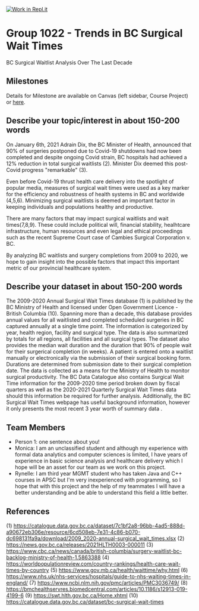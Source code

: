 [![Work in Repl.it](https://classroom.github.com/assets/work-in-replit-14baed9a392b3a25080506f3b7b6d57f295ec2978f6f33ec97e36a161684cbe9.svg)](https://classroom.github.com/online_ide?assignment_repo_id=362944&assignment_repo_type=GroupAssignmentRepo)
# Group 1022 - Trends in BC Surgical Wait Times

BC Surgical Waitlist Analysis Over The Last Decade

## Milestones

Details for Milestone are available on Canvas (left sidebar, Course Project) or [here](https://firas.moosvi.com/courses/data301/project/milestone01.html).

## Describe your topic/interest in about 150-200 words

On January 6th, 2021 Adrain Dix, the BC Minister of Health, announced that 90% of surgeries postponed due to Covid-19 shutdowns had now been completed and despite ongoing Covid strain, BC hospitals had achieved a 12% reduction in total surgical waitlists (2). Minister Dix deemed this post-Covid progress "remarkable" (3).

Even before Covid-19 thrust health care delivery into the spotlight of popular media, measures of surgical wait times were used as a key marker for the efficiency and robustness of health systems in BC and worldwide (4,5,6).  Minimizing surgical waitlists is deemed an important factor in keeping individuals and populations healthy and productive. 

There are many factors that may impact surgical waitlists and wait times(7,8,9).  These could include political will, financial stability, healhtcare infrastructure, human resources and even legal and ethical proceedings such as the recent Supreme Court case of Cambies Surgical Corporation v. BC.  

By analyzing BC waitlists and surgery completions from 2009 to 2020, we hope to gain insight into the possible factors that impact this important metric of our provincial healthcare system.

## Describe your dataset in about 150-200 words

The 2009-2020 Annual Surgical Wait Times database (1) is published by the BC Ministry of Health and licensed under Open Government Licence - British Columbia (10).  Spanning more than a decade, this database provides annual values for all waitlisted and completed scheduled surgeries in BC captured annually at a single time point.  The information is categorized by year, health region, facility and surgical type.  The data is also summarized by totals for all regions, all facilities and all surgical types.  The dataset also provides the median wait duration and the duration that 90% of people wait for their surgerical completion (in weeks).  A patient is entered onto a waitlist manually or electronically via the submission of their surgical booking form.  Durations are determined from submission date to their surgical completion date. The data is collected as a means for the Ministry of Health to monitor surgical productivity.  The BC Data Catalogue also contains Surgical Wait Time information for the 2009-2020 time period broken down by fiscal quarters as well as the 2020-2021 Quarterly Surgical Wait Times data should this information be required for further analysis.  Additionally, the BC Surgical Wait Times webpage has useful background information, however it only presents the most recent 3 year worth of summary data .

## Team Members

- Person 1: one sentence about you!
- Monica: I am an unclassified student and although my experience with formal data analytics and computer sciences is limited, I have years of experience in basic science analysis and healthcare delivery which I hope will be an asset for our team as we work on this project.   
- Rynelle: I am third year MGMT student who has taken Java and C++ courses in APSC but I'm very inexperienced with programming, so I hope that with this project and the help of my teammates I will have a better understanding and be able to understand this field a little better.

## References

(1) https://catalogue.data.gov.bc.ca/dataset/7c1bf2a8-96bb-4ad5-888d-a90672eb306e/resource/6cd508eb-7e31-4c86-b070-dc698131fa9a/download/2009_2020-annual-surgical_wait_times.xlsx
(2)  https://news.gov.bc.ca/releases/2021HLTH0003-000011
(3) https://www.cbc.ca/news/canada/british-columbia/surgery-waitlist-bc-backlog-ministry-of-health-1.5863388
(4) https://worldpopulationreview.com/country-rankings/health-care-wait-times-by-country
(5) https://www.gov.mb.ca/health/waittime/why.html
(6) https://www.nhs.uk/nhs-services/hospitals/guide-to-nhs-waiting-times-in-england/
(7) https://www.ncbi.nlm.nih.gov/pmc/articles/PMC3036749/
(8) https://bmchealthservres.biomedcentral.com/articles/10.1186/s12913-019-4199-6
(9) https://swt.hlth.gov.bc.ca/Home.xhtml
(10) https://catalogue.data.gov.bc.ca/dataset/bc-surgical-wait-times
